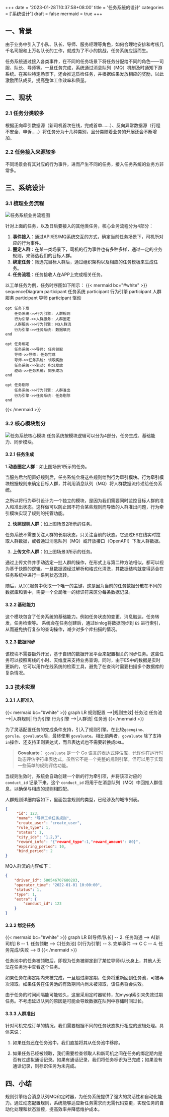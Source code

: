 +++
date = '2023-01-28T10:37:58+08:00'
title = '任务系统的设计'
categories = ['系统设计']
draft = false
mermaid = true
+++


## 一、背景

由于业务中引入了小队、队长、导师、服务经理等角色，如何合理地安排和考核几千名司服和上万名队长的工作，就成为了不小的挑战，任务系统应运而生。

任务系统通过接入各类事件，在不同的任务场景下将任务分配给不同的角色——司服、队长、导师等。一旦任务完成，系统通过消息队列（MQ）机制及时通知下游系统。在某些特定场景下，还会推送质检任务，并根据结果发放相应的奖励，以此激励团队成员，提高整体工作效率和质量。

## 二、现状

### 2.1 任务分类较多

根据正向牵引数据源（新司机首次在线，完成首单......）、反向异常数据源（行程不安全、申诉.....）将任务分为十几种类别，且分类随着业务的开展还会不断增加。

### 2.2 任务接入来源较多

不同场景会有其对应的行为事件，进而产生不同的任务，接入任务系统的业务方非常多。

## 三、系统设计

### 3.1 梳理业务流程
![任务系统业务流程图](/task-system-1.png)

针对上面的任务，以及日后要接入的其他类任务，核心业务流程分为4部分：
1. **事件接入**：通过API/ES/MQ系统交互的方式，确定当前任务场景下，司机所对应的行为事件。
2. **圈定人群**：在某一类场景下，司机的行为事件也有多种多样，通过一定的业务规则，来筛选我们的目标人群。
3. **绑定任务**：筛选完目标人群后，通过组织架构以及相应的任务模板来生成任务。
4. **任务流程**：任务接收人在APP上完成相关任务。

以工单任务为例，任务时序图如下所示：
{{< mermaid bc="#white" >}}
sequenceDiagram
    participant 任务系统
    participant 行为引擎
    participant 人群服务
    participant 导师
    participant 驱动

    opt 任务下发
        任务系统->>行为引擎: 人群规则
        行为引擎->>人群服务: 人群圈定
        人群服务->>行为引擎: MQ人群流
        行为引擎->>任务系统: 数据填充
    end

    opt 任务绑定
        任务系统->>导师: 任务领取
        导师->>导师: 任务完成
        导师->>任务系统: 领取奖励
        任务系统->>驱动: 积分发放
        驱动->>任务系统: 同步成功
    end

    opt 任务剔除
        任务系统->>行为引擎: 人群准出
        行为引擎->>任务系统: 任务剔除
    end
{{< /mermaid >}}

### 3.2 核心模块划分
![任务系统核心模块](/task-system-2.png)
任务系统按模块逻辑可以分为4部分，任务生成、基础能力、同步模块。

#### 3.2.1 任务生成

1.**动态圈定人群**：如上图场景1所示的任务。

当服务后台配置好规则后，任务系统会将这些规则给到行为牵引模块。行为牵引模块根据规则来确定目标人群，并利用消息队列（MQ）将人群数据流传递给任务系统。

之所以将行为牵引设计为一个独立的模块，是因为我们需要同时监控目标人群的准入和准出状态。这样做可以防止因不符合某些规则而导致的人群准出问题，行为牵引模块实现了规则的托管功能。

2. **快照规则人群**：如上图场景2所示的任务。

任务系统不需要关注人群的长期状态，只关注当前的状态。它通过ES在线实时拉取人群数据，或者通过消息队列（MQ）或开放接口（OpenAPI）下发人群数据。

3. **上传文件人群**：如上图场景3所示的任务。

通过上传文件并手动选定一批人群的操作，在形式上与第二种方法相似，都可以视为基于快照的逻辑。一旦数据源经过解析和格式化清洗，其数据结构就变得适合在任务系统中进行一系列状态流转。

随后，从`ICE`服务中获取一个唯一的主键，这是因为当前的任务数据分散在不同的数据库和表中，需要一个全局唯一的标识符来区分每条数据记录。

#### 3.2.2 基础能力

这个模块包含了任务系统的基础能力。例如任务状态的变更，消息触达，任务转发，任务检索等。 系统会在任务创建后，通过binlog将数据同步到 `ES` 进行索引，从而避免执行复杂的查询操作，减少对多个库扫描的情况。

#### 3.2.3 数据同步

该模块不需要额外开发，基于自研的数据开发平台来配置相关的同步任务。这些任务可以按照离线的小时、天维度来支持业务查询，同时，由于ES中的数据是实时更新的，它可以用作在线系统的检索工具，避免了在查询时需要扫描多个数据库的复杂情况。

### 3.3 技术实现

#### 3.3.1 人群准入
{{< mermaid bc="#white" >}}
graph LR
    规则配置 -->|规则生效| 任务池
    任务池 -->|人群规则| 行为引擎
    行为引擎 -->|人群流| 任务池
{{< /mermaid >}}

为了灵活配置任务的完成条件支持，引入了规则引擎。在比较`goengine`、`gorule`、`govaluate`后，最终使用 `govaluate`。相比前两者，`govaluate` 除了支持`in`操作、还支持正则表达式，而且表达式也不需要转换成`DRL`。

> **Govaluate：** `govaluate` 是一个 Go 语言的表达式评估库，允许你在运行时动态评估字符串表达式。虽然它不是一个完整的规则引擎，但可以用于实现一些简单的规则评估功能。

当规则生效时，系统会自动创建一个新的行为牵引项，并将该项对应的 `conduct_id` 记录下来。这个 `conduct_id` 将用于在消息队列（MQ）中回推人群信息，以确保与相应的规则相匹配。

人群规则详细内容如下，里面包含规则的类型，已经涉及的城市列表。

```json
{
     "id": 123,
     "name": "导师工单任务规则",
     "create_user": "create_user",
     "rule_type": 1,
     "status": 1,
     "city_ids": "1,2,3",
     "reward_info": "{"reward_type":1,"reward_amount": 80}",
     "expiring_period": 10,
     "bind_period": 2
}
```

MQ人群流的内容如下：

```json
{
    "driver_id": 580546707680283,
    "operator_time": "2022-01-01 10:00:00",
    "status": 1,
    "type": 1,
    "extra": {
        "conduct_id": 123
    }
}
```

#### 3.3.2 绑定任务
{{< mermaid bc="#white" >}}
graph LR
    B[导师/队长] -- 2. 任务沟通 --> A[新司机]
    B -- 1. 任务领取 --> C[任务池]
    D[行为引擎] -- 3. 完单事件 --> C
    C -- 4. 任务完成/失败 --> B
{{< /mermaid >}}

任务池中的任务被领取后，即视为任务被绑定到了某位导师/队长身上，其他人无法在任务池中查看这个任务。&#x20;

如果任务在绑定期内未被完成，一旦超过绑定期，任务将重新回到任务池，可被再次领取。如果任务在任务池的有效期间内尚未被领取，该任务将会失效。

由于任务的时间间隔能可能较久，这里采用定时器轮转，加mysql索引来失效过期任务。不考虑延迟队列的原因是可能会导致数据在队列中存储时间过长。

#### 3.3.3 人群准出

针对司机完成订单的情况，我们需要根据不同的任务状态执行相应的逻辑处理。具体来说：

1. 如果任务还在任务池中，我们直接将其从任务池中移除。

2. 如果任务已经被领取，我们需要检查领取人和新司机之间在任务的绑定期内是否有过虚拟通话记录。如果有通话记录，我们将任务标识为已完成；如果没有通话记录，则标识任务为未完成。

## 四、小结

规则引擎结合消息队列MQ和定时器，为任务系统提供了强大的灵活性和自动化能力。通过动态配置规则，系统能够适应新任务需求而无需代码变更，实现任务的自动化处理和状态监控，提高效率并降低维护成本。
